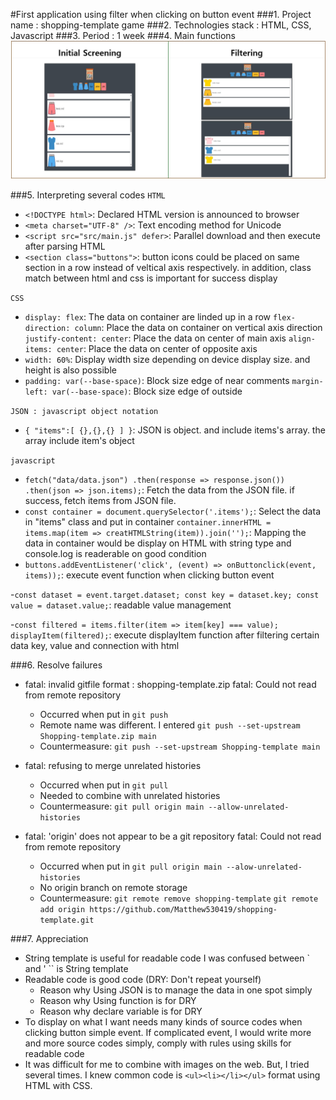 #First application using filter when clicking on button event
###1. Project name : shopping-template game
###2. Technologies stack : HTML, CSS, Javascript
###3. Period : 1 week
###4. Main functions
<img src="img/combine.jpg" alt="screen shot">

<!--###5. Architecture diagram-->

###5. Interpreting several codes
`HTML`

- `<!DOCTYPE html>`: Declared HTML version is announced to browser
- `<meta charset="UTF-8" />`: Text encoding method for Unicode
- `<script src="src/main.js" defer>`: Parallel download and then execute after parsing HTML
- `<section class="buttons">`: button icons could be placed on same section in a row instead of veltical axis respectively. in addition, class match between html and css is important for success display

`CSS`

- `display: flex`: The data on container are linded up in a row
  `flex-direction: column`: Place the data on container on vertical axis direction
  `justify-content: center`: Place the data on center of main axis
  `align-items: center`: Place the data on center of opposite axis
- `width: 60%`: Display width size depending on device display size. and height is also possible
- `padding: var(--base-space)`: Block size edge of near comments
  `margin-left: var(--base-space)`: Block size edge of outside

`JSON : javascript object notation`

- `{ "items":[ {},{},{} ] }`: JSON is object. and include items's array. the array include item's object

`javascript`

- `fetch("data/data.json") .then(response => response.json()) .then(json => json.items);`: Fetch the data from the JSON file. if success, fetch items from JSON file.
- `const container = document.querySelector('.items');`: Select the data in "items" class and put in container
  `container.innerHTML = items.map(item => creatHTMLString(item)).join('');`: Mapping the data in container would be display on HTML with string type and console.log is readerable on good condition
- `buttons.addEventListener('click', (event) => onButtonclick(event, items));`: execute event function when clicking button event

-`const dataset = event.target.dataset; const key = dataset.key; const value = dataset.value;`: readable value management

-`const filtered = items.filter(item => item[key] === value); displayItem(filtered);`: execute displayItem function after filtering certain data key, value and connection with html

###6. Resolve failures

- fatal: invalid gitfile format : shopping-template.zip
  fatal: Could not read from remote repository

  - Occurred when put in `git push`
  - Remote name was different. I entered `git push --set-upstream Shopping-template.zip main`
  - Countermeasure: `git push --set-upstream Shopping-template main`

- fatal: refusing to merge unrelated histories

  - Occurred when put in `git pull`
  - Needed to combine with unrelated histories
  - Countermeasure: `git pull origin main --allow-unrelated-histories`

- fatal: 'origin' does not appear to be a git repository
  fatal: Could not read from remote repository

  - Occurred when put in `git pull origin main --alow-unrelated-histories`
  - No origin branch on remote storage
  - Countermeasure: `git remote remove shopping-template`
    `git remote add origin https://github.com/Matthew530419/shopping-template.git`

###7. Appreciation

- String template is useful for readable code
  I was confused between ` and '
  `` is String template
- Readable code is good code (DRY: Don't repeat yourself)
  - Reason why Using JSON is to manage the data in one spot simply
  - Reason why Using function is for DRY
  - Reason why declare variable is
    for DRY
- To display on what I want needs many kinds of source codes when clicking button simple event. If complicated event, I would write more and more source codes simply, comply with rules using skills for readable code
- It was difficult for me to combine with images on the web. But, I tried several times. I knew common code is `<ul><li></li></ul>` format using HTML with CSS.
